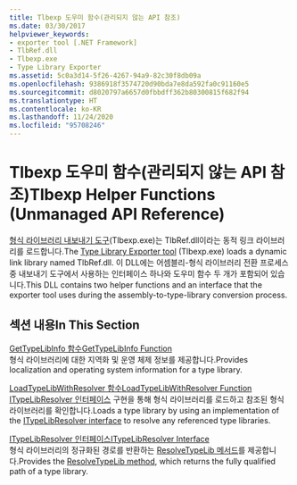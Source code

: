 ```yaml
---
title: Tlbexp 도우미 함수(관리되지 않는 API 참조)
ms.date: 03/30/2017
helpviewer_keywords:
- exporter tool [.NET Framework]
- TlbRef.dll
- Tlbexp.exe
- Type Library Exporter
ms.assetid: 5c0a3d14-5f26-4267-94a9-82c30f8db09a
ms.openlocfilehash: 9386918f3574720d90bda7e8da592fa0c91160e5
ms.sourcegitcommit: d8020797a6657d0fbbdff362b80300815f682f94
ms.translationtype: HT
ms.contentlocale: ko-KR
ms.lasthandoff: 11/24/2020
ms.locfileid: "95708246"
---
```

# <a name="tlbexp-helper-functions-unmanaged-api-reference"></a><span data-ttu-id="5cc26-102">Tlbexp 도우미 함수(관리되지 않는 API 참조)</span><span class="sxs-lookup"><span data-stu-id="5cc26-102">Tlbexp Helper Functions (Unmanaged API Reference)</span></span>

<span data-ttu-id="5cc26-103">[형식 라이브러리 내보내기 도구](../../tools/tlbexp-exe-type-library-exporter.md)(Tlbexp.exe)는 TlbRef.dll이라는 동적 링크 라이브러리를 로드합니다.</span><span class="sxs-lookup"><span data-stu-id="5cc26-103">The [Type Library Exporter tool](../../tools/tlbexp-exe-type-library-exporter.md) (Tlbexp.exe) loads a dynamic link library named TlbRef.dll.</span></span> <span data-ttu-id="5cc26-104">이 DLL에는 어셈블리-형식 라이브러리 전환 프로세스 중 내보내기 도구에서 사용하는 인터페이스 하나와 도우미 함수 두 개가 포함되어 있습니다.</span><span class="sxs-lookup"><span data-stu-id="5cc26-104">This DLL contains two helper functions and an interface that the exporter tool uses during the assembly-to-type-library conversion process.</span></span>  
  
## <a name="in-this-section"></a><span data-ttu-id="5cc26-105">섹션 내용</span><span class="sxs-lookup"><span data-stu-id="5cc26-105">In This Section</span></span>  

 [<span data-ttu-id="5cc26-106">GetTypeLibInfo 함수</span><span class="sxs-lookup"><span data-stu-id="5cc26-106">GetTypeLibInfo Function</span></span>](gettypelibinfo-function.md)  
 <span data-ttu-id="5cc26-107">형식 라이브러리에 대한 지역화 및 운영 체제 정보를 제공합니다.</span><span class="sxs-lookup"><span data-stu-id="5cc26-107">Provides localization and operating system information for a type library.</span></span>  
  
 [<span data-ttu-id="5cc26-108">LoadTypeLibWithResolver 함수</span><span class="sxs-lookup"><span data-stu-id="5cc26-108">LoadTypeLibWithResolver Function</span></span>](loadtypelibwithresolver-function.md)  
 <span data-ttu-id="5cc26-109">[ITypeLibResolver 인터페이스](itypelibresolver-interface.md) 구현을 통해 형식 라이브러리를 로드하고 참조된 형식 라이브러리를 확인합니다.</span><span class="sxs-lookup"><span data-stu-id="5cc26-109">Loads a type library by using an implementation of the [ITypeLibResolver interface](itypelibresolver-interface.md) to resolve any referenced type libraries.</span></span>  
  
 [<span data-ttu-id="5cc26-110">ITypeLibResolver 인터페이스</span><span class="sxs-lookup"><span data-stu-id="5cc26-110">ITypeLibResolver Interface</span></span>](itypelibresolver-interface.md)  
 <span data-ttu-id="5cc26-111">형식 라이브러리의 정규화된 경로를 반환하는 [ResolveTypeLib 메서드](resolvetypelib-method.md)를 제공합니다.</span><span class="sxs-lookup"><span data-stu-id="5cc26-111">Provides the [ResolveTypeLib method](resolvetypelib-method.md), which returns the fully qualified path of a type library.</span></span>
